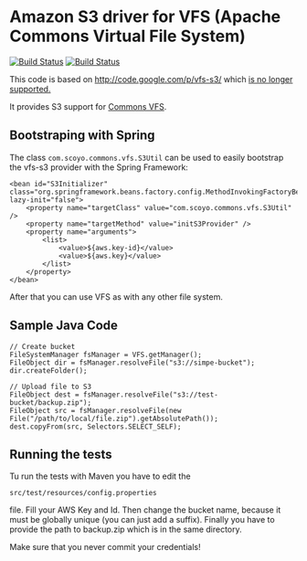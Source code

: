 Amazon S3 driver for VFS (Apache Commons Virtual File System)
=============================================================

[![Build Status](https://secure.travis-ci.org/abashev/vfs-s3.png?branch=master)](http://travis-ci.org/abashev/vfs-s3)
[![Build Status](https://secure.travis-ci.org/abashev/vfs-s3.png?branch=develop)](http://travis-ci.org/abashev/vfs-s3)

This code is based on <http://code.google.com/p/vfs-s3/> which [is no longer supported.](http://code.google.com/p/vfs-s3/issues/detail?id=4)

It provides S3 support for [Commons VFS](http://commons.apache.org/vfs/).


Bootstraping with Spring
------------------------

The class `com.scoyo.commons.vfs.S3Util` can be used to easily bootstrap
the vfs-s3 provider with the Spring Framework:

	<bean id="S3Initializer" class="org.springframework.beans.factory.config.MethodInvokingFactoryBean" lazy-init="false">
		<property name="targetClass" value="com.scoyo.commons.vfs.S3Util" />
		<property name="targetMethod" value="initS3Provider" />
		<property name="arguments">
			<list>
				<value>${aws.key-id}</value>
				<value>${aws.key}</value>
			</list>
		</property>
	</bean>

After that you can use VFS as with any other file system.


Sample Java Code
----------------

	// Create bucket
	FileSystemManager fsManager = VFS.getManager();
	FileObject dir = fsManager.resolveFile("s3://simpe-bucket");
	dir.createFolder();

	// Upload file to S3
	FileObject dest = fsManager.resolveFile("s3://test-bucket/backup.zip");
	FileObject src = fsManager.resolveFile(new File("/path/to/local/file.zip").getAbsolutePath());
	dest.copyFrom(src, Selectors.SELECT_SELF);


Running the tests
-----------------

Tu run the tests with Maven you have to edit the

	src/test/resources/config.properties

file. Fill your AWS Key and Id. Then change the bucket name, because it must be globally
unique (you can just add a suffix). Finally you have to provide the path to backup.zip which
is in the same directory.

Make sure that you never commit your credentials!